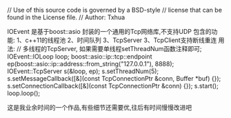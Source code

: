 // Use of this source code is governed by a BSD-style
// license that can be found in the License file.
// Author: Txhua

IOEvent 是基于boost::asio 封装的一个通用的Tcp网络库,不支持UDP
包含的功能:
	1、c++11的线程池
	2、时间队列
	3、TcpServer
	3、TcpClient支持断线重连
用法:
	// 多线程的TcpServer, 如果需要单线程setThreadNum函数注释即可;
	IOEvent::IOLoop loop;
	boost::asio::ip::tcp::endpoint ep(boost::asio::ip::address::from_string("127.0.0.1"), 8888);
	IOEvent::TcpServer s(&loop, ep);
	s.setThreadNum(5);
	s.setMessageCallback([&](const TcpConnectionPtr &conn, Buffer *buf) {});
	s.setConnectionCallback([&](const TcpConnectionPtr &conn) {});
	s.start();
	loop.loop();
	
这是我业余时间的一个作品,有些细节还需要优,往后有时间慢慢改进吧

